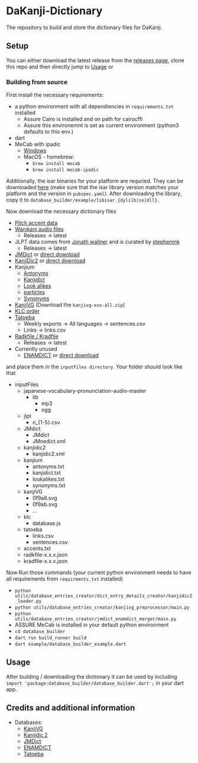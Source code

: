# DaKanji-Dictionary

The repository to build and store the dictionary files for DaKanji.

## Setup

You can either download the latest release from the [releases page](https://github.com/CaptainDario/DaKanji-Dictionary/releases), clone this repo and then directly jump to [Usage](#usage) or

### Building from source

First install the necessary requirements:

* a python environment with all dependiencies in `requirements.txt` installed
  * Assure Cairo is installed and on path for cairocffi
  * Assure this environemnt is set as current environment (python3 defaults to this env.)
* dart
* MeCab with ipadic
  * [Windows](http://taku910.github.io/mecab/#download)
  * MacOS - homebrew:
    * `brew install mecab`
    * `brew install mecab-ipadic`

Additionally, the isar binaries for your platform are requried.
They can be downloaded [here](https://github.com/isar/isar/releases) (make sure that the isar library version matches your platform and the version in `pubspec.yaml`). After downloading the library, copy it to `database_builder/example/libisar.{dylilb|so|dll}`.

Now download the necessary dictionary files

* [Pitch accent data](https://github.com/mifunetoshiro/kanjium/blob/master/data/source_files/raw/accents.txt)
* [Wanikani audio files](https://github.com/tofugu/japanese-vocabulary-pronunciation-audio)
  * Releases -> latest
* JLPT data comes from [Jonath wallner](http://www.tanos.co.uk/jlpt/) and is curated by [stephenmk](https://github.com/stephenmk/yomichan-jlpt-vocab)
  * Releases -> latest
* [JMDict](https://www.edrdg.org/jmdict/j_jmdict.html) or [direct download](http://ftp.edrdg.org/pub/Nihongo//JMdict.gz)
* [KanjiDic2](http://www.edrdg.org/wiki/index.php/KANJIDIC_Project) or [direct download](http://www.edrdg.org/kanjidic/kanjidic2.xml.gz)
* Kanjium
  * [Antonyms](https://github.com/mifunetoshiro/kanjium/blob/master/data/source_files/antonyms.txt)
  * [Kanjidict](https://github.com/mifunetoshiro/kanjium/blob/master/data/source_files/kanjidict.txt)
  * [Look alikes](https://github.com/mifunetoshiro/kanjium/blob/master/data/source_files/lookalikes.txt)
  * [particles](https://raw.githubusercontent.com/mifunetoshiro/kanjium/master/data/source_files/raw/particles.txt)
  * [Synonyms](https://github.com/mifunetoshiro/kanjium/blob/master/data/source_files/synonyms.txt)
* [KanjiVG](https://github.com/KanjiVG/kanjivg/releases/latest) (Download the `kanjivg-xxx-all.zip`)
* [KLC order](https://github.com/vadasambar/kanji_order/blob/master/database.js)
* [Tatoeba](https://tatoeba.org/en/downloads)
  * Weekly exports -> All languages -> sentences.csv
  * Links -> links.csv
* [Radkfile / Kradfile](https://github.com/scriptin/jmdict-simplified)
  * Releases -> latest
* Currently unused
  * [ENAMDICT](https://www.edrdg.org/enamdict/enamdict_doc.html) or [direct download](http://ftp.edrdg.org/pub/Nihongo/JMnedict.xml.gz)

and place them in the `inputFiles directory`.
Your folder should look like that

* inputFiles
  * japanese-vocabulary-pronunciation-audio-master
    * lib
      * mp3
      * ogg
  * jlpt
    * n_{1-5}.csv
  * JMdict
    * JMdict
    * JMnedict.xml
  * kanjidic2
    * kanjidic2.xml
  * kanjium
    * antonyms.txt
    * kanjidict.txt
    * lookalikes.txt
    * synonyms.txt
  * kanjiVG
    * 0f9a8.svg
    * 0f9ab.svg
    * ...
  * klc
    * database.js
  * tatoeba
    * links.csv
    * sentences.csv
  * accents.txt
  * radkfile-x.x.x.json
  * kradfile-x.x.x.json

Now Run those commands (your current python environment needs to have all requirements from `requirments.txt` installed)

* `python utils/database_entries_creator/dict_entry_details_creator/kanjidic2_loader.py`
* `python utils/database_entries_creator/kanjivg_preprocessor/main.py`
* `python utils/database_entries_creator/jmdict_enamdict_merger/main.py`
* ASSURE MeCab is installed in your default python environment
* `cd database_builder`
* `dart run build_runner build`
* `dart example/database_builder_example.dart`

## Usage

After building / downloading the dictionary it can be used by including
`import 'package:database_builder/database_builder.dart';` in your dart app.

## Credits and additional information

* Databases:
  * [KanjiVG](https://kanjivg.tagaini.net/)
  * [Kanjidic 2](http://www.edrdg.org/wiki/index.php/KANJIDIC_Project)
  * [JMDict](https://www.edrdg.org/enamdict/enamdict_doc.html)
  * [ENAMDICT](https://www.edrdg.org/enamdict/enamdict_doc.html)
  * [Tatoeba](https://tatoeba.org/en/)
